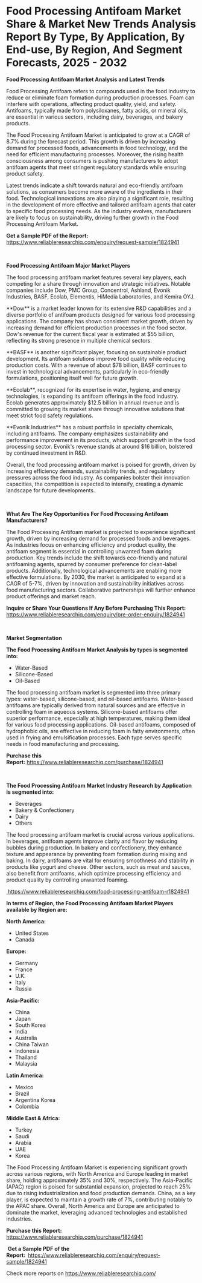 <p><h1>Food Processing Antifoam Market Share & Market New Trends Analysis Report By Type, By Application, By End-use, By Region, And Segment Forecasts, 2025 - 2032</h1></p><p><strong>Food Processing Antifoam Market Analysis and Latest Trends</strong></p>
<p><p>Food Processing Antifoam refers to compounds used in the food industry to reduce or eliminate foam formation during production processes. Foam can interfere with operations, affecting product quality, yield, and safety. Antifoams, typically made from polysiloxanes, fatty acids, or mineral oils, are essential in various sectors, including dairy, beverages, and bakery products.</p><p>The Food Processing Antifoam Market is anticipated to grow at a CAGR of 8.7% during the forecast period. This growth is driven by increasing demand for processed foods, advancements in food technology, and the need for efficient manufacturing processes. Moreover, the rising health consciousness among consumers is pushing manufacturers to adopt antifoam agents that meet stringent regulatory standards while ensuring product safety. </p><p>Latest trends indicate a shift towards natural and eco-friendly antifoam solutions, as consumers become more aware of the ingredients in their food. Technological innovations are also playing a significant role, resulting in the development of more effective and tailored antifoam agents that cater to specific food processing needs. As the industry evolves, manufacturers are likely to focus on sustainability, driving further growth in the Food Processing Antifoam Market.</p></p>
<p><strong>Get a Sample PDF of the Report:&nbsp;</strong> <a href="https://www.reliableresearchiq.com/enquiry/request-sample/1824941?utm_campaign=1129&utm_medium=2&utm_source=Github&utm_content=ia&utm_term=03022025&utm_id=food-processing-antifoam">https://www.reliableresearchiq.com/enquiry/request-sample/1824941</a></p>
<p>&nbsp;</p>
<p><strong>Food Processing Antifoam Major Market Players</strong></p>
<p><p>The food processing antifoam market features several key players, each competing for a share through innovation and strategic initiatives. Notable companies include Dow, PMC Group, Concentrol, Ashland, Evonik Industries, BASF, Ecolab, Elementis, HiMedia Laboratories, and Kemira OYJ.</p><p>**Dow** is a market leader known for its extensive R&D capabilities and a diverse portfolio of antifoam products designed for various food processing applications. The company has shown consistent market growth, driven by increasing demand for efficient production processes in the food sector. Dow's revenue for the current fiscal year is estimated at $55 billion, reflecting its strong presence in multiple chemical sectors.</p><p>**BASF** is another significant player, focusing on sustainable product development. Its antifoam solutions improve food quality while reducing production costs. With a revenue of about $78 billion, BASF continues to invest in technological advancements, particularly in eco-friendly formulations, positioning itself well for future growth.</p><p>**Ecolab**, recognized for its expertise in water, hygiene, and energy technologies, is expanding its antifoam offerings in the food industry. Ecolab generates approximately $12.5 billion in annual revenue and is committed to growing its market share through innovative solutions that meet strict food safety regulations.</p><p>**Evonik Industries** has a robust portfolio in specialty chemicals, including antifoams. The company emphasizes sustainability and performance improvement in its products, which support growth in the food processing sector. Evonik's revenue stands at around $16 billion, bolstered by continued investment in R&D.</p><p>Overall, the food processing antifoam market is poised for growth, driven by increasing efficiency demands, sustainability trends, and regulatory pressures across the food industry. As companies bolster their innovation capacities, the competition is expected to intensify, creating a dynamic landscape for future developments.</p></p>
<p>&nbsp;</p>
<p><strong>What Are The Key Opportunities For Food Processing Antifoam Manufacturers?</strong></p>
<p><p>The Food Processing Antifoam market is projected to experience significant growth, driven by increasing demand for processed foods and beverages. As industries focus on enhancing efficiency and product quality, the antifoam segment is essential in controlling unwanted foam during production. Key trends include the shift towards eco-friendly and natural antifoaming agents, spurred by consumer preference for clean-label products. Additionally, technological advancements are enabling more effective formulations. By 2030, the market is anticipated to expand at a CAGR of 5-7%, driven by innovation and sustainability initiatives across food manufacturing sectors. Collaborative partnerships will further enhance product offerings and market reach.</p></p>
<p><strong>Inquire or Share Your Questions If Any Before Purchasing This Report:</strong> <a href="https://www.reliableresearchiq.com/enquiry/pre-order-enquiry/1824941?utm_campaign=1129&utm_medium=2&utm_source=Github&utm_content=ia&utm_term=03022025&utm_id=food-processing-antifoam">https://www.reliableresearchiq.com/enquiry/pre-order-enquiry/1824941</a></p>
<p>&nbsp;</p>
<p><strong>Market Segmentation</strong></p>
<p><strong>The Food Processing Antifoam Market Analysis by types is segmented into:</strong></p>
<p><ul><li>Water-Based</li><li>Silicone-Based</li><li>Oil-Based</li></ul></p>
<p><p>The food processing antifoam market is segmented into three primary types: water-based, silicone-based, and oil-based antifoams. Water-based antifoams are typically derived from natural sources and are effective in controlling foam in aqueous systems. Silicone-based antifoams offer superior performance, especially at high temperatures, making them ideal for various food processing applications. Oil-based antifoams, composed of hydrophobic oils, are effective in reducing foam in fatty environments, often used in frying and emulsification processes. Each type serves specific needs in food manufacturing and processing.</p></p>
<p><strong>Purchase this Report:&nbsp;</strong><a href="https://www.reliableresearchiq.com/purchase/1824941?utm_campaign=1129&utm_medium=2&utm_source=Github&utm_content=ia&utm_term=03022025&utm_id=food-processing-antifoam">https://www.reliableresearchiq.com/purchase/1824941</a></p>
<p>&nbsp;</p>
<p><strong>The Food Processing Antifoam Market Industry Research by Application is segmented into:</strong></p>
<p><ul><li>Beverages</li><li>Bakery & Confectionery</li><li>Dairy</li><li>Others</li></ul></p>
<p><p>The food processing antifoam market is crucial across various applications. In beverages, antifoam agents improve clarity and flavor by reducing bubbles during production. In bakery and confectionery, they enhance texture and appearance by preventing foam formation during mixing and baking. In dairy, antifoams are vital for ensuring smoothness and stability in products like yogurt and cheese. Other sectors, such as meat and sauces, also benefit from antifoams, which optimize processing efficiency and product quality by controlling unwanted foaming.</p></p>
<p><a href="https://www.reliableresearchiq.com/food-processing-antifoam-r1824941?utm_campaign=1129&utm_medium=2&utm_source=Github&utm_content=ia&utm_term=03022025&utm_id=food-processing-antifoam">&nbsp;https://www.reliableresearchiq.com/food-processing-antifoam-r1824941</a></p>
<p><strong>In terms of Region, the Food Processing Antifoam Market Players available by Region are:</strong></p>
<p>
    <p> <strong> North America: </strong>
        <ul>
            <li>United States</li>
            <li>Canada</li>
        </ul>
        </p> 
    <p> <strong> Europe: </strong>
        <ul>
            <li>Germany</li>
            <li>France</li>
            <li>U.K.</li>
            <li>Italy</li>
            <li>Russia</li>
        </ul>
        </p> 
    <p> <strong> Asia-Pacific: </strong>
        <ul>
            <li>China</li>
            <li>Japan</li>
            <li>South Korea</li>
            <li>India</li>
            <li>Australia</li>
            <li>China Taiwan</li>
            <li>Indonesia</li>
            <li>Thailand</li>
            <li>Malaysia</li>
        </ul>
        </p> 
    <p> <strong> Latin America: </strong>
        <ul>
            <li>Mexico</li>
            <li>Brazil</li>
            <li>Argentina Korea</li>
            <li>Colombia</li>
        </ul>
        </p> 
    <p> <strong> Middle East & Africa: </strong>
        <ul>
            <li>Turkey</li>
            <li>Saudi</li>
            <li>Arabia</li>
            <li>UAE</li>
            <li>Korea</li>
        </ul>
    </p>
    </p>
<p><p>The Food Processing Antifoam Market is experiencing significant growth across various regions, with North America and Europe leading in market share, holding approximately 35% and 30%, respectively. The Asia-Pacific (APAC) region is poised for substantial expansion, projected to reach 25% due to rising industrialization and food production demands. China, as a key player, is expected to maintain a growth rate of 7%, contributing notably to the APAC share. Overall, North America and Europe are anticipated to dominate the market, leveraging advanced technologies and established industries.</p></p>
<p><strong>Purchase this Report: </strong><a href="https://www.reliableresearchiq.com/purchase/1824941?utm_campaign=1129&utm_medium=2&utm_source=Github&utm_content=ia&utm_term=03022025&utm_id=food-processing-antifoam">https://www.reliableresearchiq.com/purchase/1824941</a></p>
<p>&nbsp;<strong>Get a Sample PDF of the Report:&nbsp;&nbsp;</strong><a href="https://www.reliableresearchiq.com/enquiry/request-sample/1824941?utm_campaign=1129&utm_medium=2&utm_source=Github&utm_content=ia&utm_term=03022025&utm_id=food-processing-antifoam">https://www.reliableresearchiq.com/enquiry/request-sample/1824941</a></p>
<p><strong></strong></p>
<p>Check more reports on <a href="https://www.reliableresearchiq.com/?utm_campaign=1129&utm_medium=2&utm_source=Github&utm_content=ia&utm_term=03022025&utm_id=food-processing-antifoam">https://www.reliableresearchiq.com/</a></p>